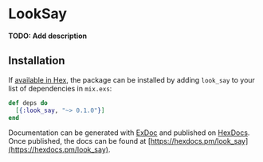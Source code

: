 # LookSay

**TODO: Add description**

## Installation

If [available in Hex](https://hex.pm/docs/publish), the package can be installed
by adding `look_say` to your list of dependencies in `mix.exs`:

```elixir
def deps do
  [{:look_say, "~> 0.1.0"}]
end
```

Documentation can be generated with [ExDoc](https://github.com/elixir-lang/ex_doc)
and published on [HexDocs](https://hexdocs.pm). Once published, the docs can
be found at [https://hexdocs.pm/look_say](https://hexdocs.pm/look_say).

